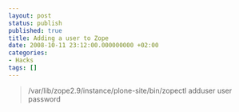 ```yaml
---
layout: post
status: publish
published: true
title: Adding a user to Zope
date: 2008-10-11 23:12:00.000000000 +02:00
categories:
- Hacks
tags: []
---
```

<blockquote>/var/lib/zope2.9/instance/plone-site/bin/zopectl adduser user password</blockquote>
